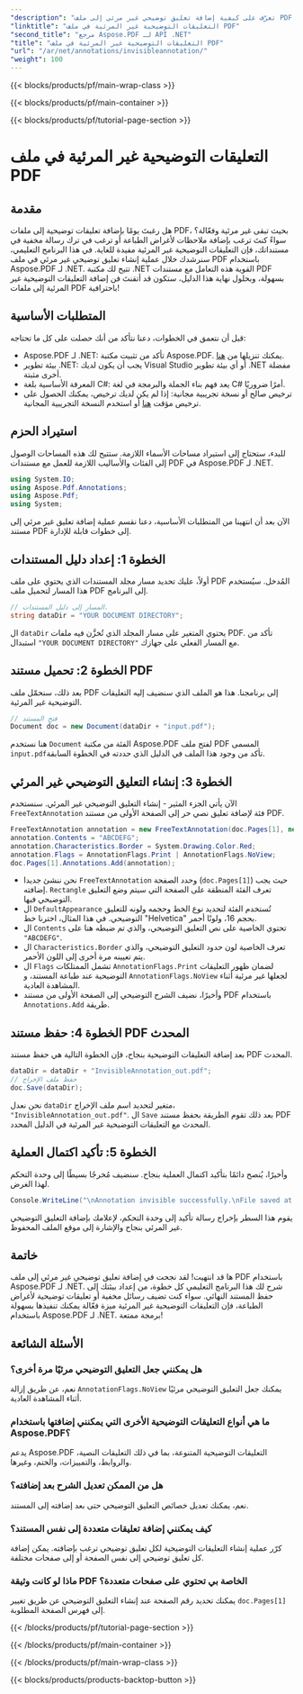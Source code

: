 ```yaml
---
"description": "تعرّف على كيفية إضافة تعليق توضيحي غير مرئي إلى ملف PDF باستخدام Aspose.PDF لـ .NET. اتبع دليلنا خطوة بخطوة لإتقان هذه الميزة الفعّالة."
"linktitle": "التعليقات التوضيحية غير المرئية في ملف PDF"
"second_title": "مرجع Aspose.PDF لـ API .NET"
"title": "التعليقات التوضيحية غير المرئية في ملف PDF"
"url": "/ar/net/annotations/invisibleannotation/"
"weight": 100
---
```


{{< blocks/products/pf/main-wrap-class >}}

{{< blocks/products/pf/main-container >}}

{{< blocks/products/pf/tutorial-page-section >}}

# التعليقات التوضيحية غير المرئية في ملف PDF

## مقدمة

هل رغبتَ يومًا بإضافة تعليقات توضيحية إلى ملفات PDF، بحيث تبقى غير مرئية وفعّالة؟ سواءً كنتَ ترغب بإضافة ملاحظات لأغراض الطباعة أو ترغب في ترك رسالة مخفية في مستنداتك، فإن التعليقات التوضيحية غير المرئية مفيدة للغاية. في هذا البرنامج التعليمي، سنرشدك خلال عملية إنشاء تعليق توضيحي غير مرئي في ملف PDF باستخدام Aspose.PDF لـ .NET. تتيح لك مكتبة .NET القوية هذه التعامل مع مستندات PDF بسهولة، وبحلول نهاية هذا الدليل، ستكون قد أتقنتَ فن إضافة التعليقات التوضيحية غير المرئية إلى ملفات PDF باحترافية!

## المتطلبات الأساسية

قبل أن نتعمق في الخطوات، دعنا نتأكد من أنك حصلت على كل ما تحتاجه:

- Aspose.PDF لـ .NET: تأكد من تثبيت مكتبة Aspose.PDF. يمكنك تنزيلها من [هنا](https://releases.aspose.com/pdf/net/).
- بيئة تطوير .NET: يجب أن يكون لديك Visual Studio أو أي بيئة تطوير .NET مفضلة أخرى مثبتة.
- المعرفة الأساسية بلغة C#: يعد فهم بناء الجملة والبرمجة في لغة C# أمرًا ضروريًا.
- ترخيص صالح أو نسخة تجريبية مجانية: إذا لم يكن لديك ترخيص، يمكنك الحصول على ترخيص مؤقت [هنا](https://purchase.aspose.com/temporary-license/) أو استخدم النسخة التجريبية المجانية.

## استيراد الحزم

للبدء، ستحتاج إلى استيراد مساحات الأسماء اللازمة. ستتيح لك هذه المساحات الوصول إلى الفئات والأساليب اللازمة للعمل مع مستندات PDF في Aspose.PDF لـ .NET.

```csharp
using System.IO;
using Aspose.Pdf.Annotations;
using Aspose.Pdf;
using System;
```

الآن بعد أن انتهينا من المتطلبات الأساسية، دعنا نقسم عملية إضافة تعليق غير مرئي إلى مستند PDF إلى خطوات قابلة للإدارة.

## الخطوة 1: إعداد دليل المستندات

أولاً، عليك تحديد مسار مجلد المستندات الذي يحتوي على ملف PDF المُدخل. سيُستخدم هذا المسار لتحميل ملف PDF إلى البرنامج.

```csharp
// المسار إلى دليل المستندات.
string dataDir = "YOUR DOCUMENT DIRECTORY";
```
 
ال `dataDir` يحتوي المتغير على مسار المجلد الذي تُخزَّن فيه ملفات PDF. تأكد من استبدال `"YOUR DOCUMENT DIRECTORY"` مع المسار الفعلي على جهازك.

## الخطوة 2: تحميل مستند PDF

بعد ذلك، سنحمّل ملف PDF إلى برنامجنا. هذا هو الملف الذي سنضيف إليه التعليقات التوضيحية غير المرئية.

```csharp
// فتح المستند
Document doc = new Document(dataDir + "input.pdf");
```
 
هنا نستخدم `Document` الفئة من مكتبة Aspose.PDF لفتح ملف PDF المسمى `input.pdf`تأكد من وجود هذا الملف في الدليل الذي حددته في الخطوة السابقة.

## الخطوة 3: إنشاء التعليق التوضيحي غير المرئي

الآن يأتي الجزء المثير - إنشاء التعليق التوضيحي غير المرئي. سنستخدم `FreeTextAnnotation` فئة لإضافة تعليق نصي حر إلى الصفحة الأولى من مستند PDF.

```csharp
FreeTextAnnotation annotation = new FreeTextAnnotation(doc.Pages[1], new Aspose.Pdf.Rectangle(50, 600, 250, 650), new DefaultAppearance("Helvetica", 16, System.Drawing.Color.Red));
annotation.Contents = "ABCDEFG";
annotation.Characteristics.Border = System.Drawing.Color.Red;
annotation.Flags = AnnotationFlags.Print | AnnotationFlags.NoView;
doc.Pages[1].Annotations.Add(annotation);
```

- نحن ننشئ جديدا `FreeTextAnnotation` وحدد الصفحة (`doc.Pages[1]`) حيث يجب إضافته. `Rectangle` تعرف الفئة المنطقة على الصفحة التي سيتم وضع التعليق التوضيحي فيها.
- ال `DefaultAppearance` تُستخدم الفئة لتحديد نوع الخط وحجمه ولونه للتعليق التوضيحي. في هذا المثال، اخترنا خط "Helvetica" بحجم 16، ولونًا أحمر.
- ال `Contents` تحتوي الخاصية على نص التعليق التوضيحي، والذي تم ضبطه هنا على `"ABCDEFG"`.
- ال `Characteristics.Border` تعرف الخاصية لون حدود التعليق التوضيحي، والذي يتم تعيينه مرة أخرى إلى اللون الأحمر.
- ال `Flags` تشمل الممتلكات `AnnotationFlags.Print` لضمان ظهور التعليقات التوضيحية عند طباعة المستند، و `AnnotationFlags.NoView` لجعلها غير مرئية أثناء المشاهدة العادية.
- وأخيرًا، نضيف الشرح التوضيحي إلى الصفحة الأولى من مستند PDF باستخدام `Annotations.Add` طريقة.

## الخطوة 4: حفظ مستند PDF المحدث

بعد إضافة التعليقات التوضيحية بنجاح، فإن الخطوة التالية هي حفظ مستند PDF المحدث.

```csharp
dataDir = dataDir + "InvisibleAnnotation_out.pdf";
// حفظ ملف الإخراج
doc.Save(dataDir);
```

نحن نعدل `dataDir` متغير لتحديد اسم ملف الإخراج، `"InvisibleAnnotation_out.pdf"`. ال `Save` بعد ذلك تقوم الطريقة بحفظ مستند PDF المحدث مع التعليقات التوضيحية غير المرئية في الدليل المحدد.

## الخطوة 5: تأكيد اكتمال العملية

وأخيرًا، يُنصح دائمًا بتأكيد اكتمال العملية بنجاح. سنضيف مُخرجًا بسيطًا إلى وحدة التحكم لهذا الغرض.

```csharp
Console.WriteLine("\nAnnotation invisible successfully.\nFile saved at " + dataDir);
```

يقوم هذا السطر بإخراج رسالة تأكيد إلى وحدة التحكم، لإعلامك بإضافة التعليق التوضيحي غير المرئي بنجاح والإشارة إلى موقع الملف المحفوظ.

## خاتمة

ها قد انتهيت! لقد نجحت في إضافة تعليق توضيحي غير مرئي إلى ملف PDF باستخدام Aspose.PDF لـ .NET. شرح لك هذا البرنامج التعليمي كل خطوة، من إعداد بيئتك إلى حفظ المستند النهائي. سواء كنت تضيف رسائل مخفية أو تعليقات توضيحية لأغراض الطباعة، فإن التعليقات التوضيحية غير المرئية ميزة فعّالة يمكنك تنفيذها بسهولة باستخدام Aspose.PDF لـ .NET. برمجة ممتعة!

## الأسئلة الشائعة

### هل يمكنني جعل التعليق التوضيحي مرئيًا مرة أخرى؟  
نعم، عن طريق إزالة `AnnotationFlags.NoView` يمكنك جعل التعليق التوضيحي مرئيًا أثناء المشاهدة العادية.

### ما هي أنواع التعليقات التوضيحية الأخرى التي يمكنني إضافتها باستخدام Aspose.PDF؟  
يدعم Aspose.PDF التعليقات التوضيحية المتنوعة، بما في ذلك التعليقات النصية، والروابط، والتمييزات، والختم، وغيرها.

### هل من الممكن تعديل الشرح بعد إضافته؟  
نعم، يمكنك تعديل خصائص التعليق التوضيحي حتى بعد إضافته إلى المستند.

### كيف يمكنني إضافة تعليقات متعددة إلى نفس المستند؟  
كرّر عملية إنشاء التعليقات التوضيحية لكل تعليق توضيحي ترغب بإضافته. يمكن إضافة كل تعليق توضيحي إلى نفس الصفحة أو إلى صفحات مختلفة.

### ماذا لو كانت وثيقة PDF الخاصة بي تحتوي على صفحات متعددة؟  
يمكنك تحديد رقم الصفحة عند إنشاء التعليق التوضيحي عن طريق تغيير `doc.Pages[1]` إلى فهرس الصفحة المطلوبة.

{{< /blocks/products/pf/tutorial-page-section >}}

{{< /blocks/products/pf/main-container >}}

{{< /blocks/products/pf/main-wrap-class >}}

{{< blocks/products/products-backtop-button >}}